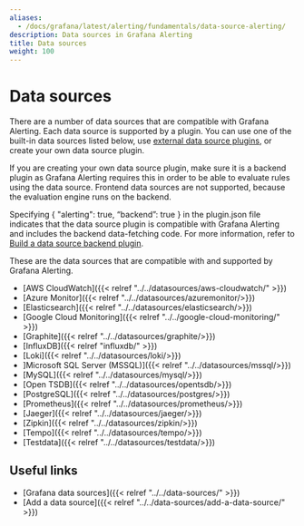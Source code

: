 ```yaml
---
aliases:
  - /docs/grafana/latest/alerting/fundamentals/data-source-alerting/
description: Data sources in Grafana Alerting
title: Data sources
weight: 100
---
```


# Data sources

There are a number of data sources that are compatible with Grafana Alerting. Each data source is supported by a plugin. You can use one of the built-in data sources listed below, use [external data source plugins](https://grafana.com/grafana/plugins/?type=datasource), or create your own data source plugin.

If you are creating your own data source plugin, make sure it is a backend plugin as Grafana Alerting requires this in order to be able to evaluate rules using the data source. Frontend data sources are not supported, because the evaluation engine runs on the backend.

Specifying { "alerting": true, “backend”: true } in the plugin.json file indicates that the data source plugin is compatible with Grafana Alerting and includes the backend data-fetching code. For more information, refer to [Build a data source backend plugin](https://grafana.com/tutorials/build-a-data-source-backend-plugin/).

These are the data sources that are compatible with and supported by Grafana Alerting.

- [AWS CloudWatch]({{< relref "../../datasources/aws-cloudwatch/" >}})
- [Azure Monitor]({{< relref "../../datasources/azuremonitor/>}})
- [Elasticsearch]({{< relref "../../datasources/elasticsearch/>}})
- [Google Cloud Monitoring]({{< relref "../../google-cloud-monitoring/" >}})
- [Graphite]({{< relref "../../datasources/graphite/>}})
- [InfluxDB]({{< relref "influxdb/" >}})
- [Loki]({{< relref "../../datasources/loki/>}})
- ]Microsoft SQL Server (MSSQL)]({{< relref "../../datasources/mssql/>}})
- [MySQL]({{< relref "../../datasources/mysql/>}})
- [Open TSDB]({{< relref "../../datasources/opentsdb/>}})
- [PostgreSQL]({{< relref "../../datasources/postgres/>}})
- [Prometheus]({{< relref "../../datasources/prometheus/>}})
- [Jaeger]({{< relref "../../datasources/jaeger/>}})
- [Zipkin]({{< relref "../../datasources/zipkin/>}})
- [Tempo]({{< relref "../../datasources/tempo/>}})
- [Testdata]({{< relref "../../datasources/testdata/>}})

## Useful links

- [Grafana data sources]({{< relref "../../data-sources/" >}})
- [Add a data source]({{< relref "../../data-sources/add-a-data-source/" >}})
